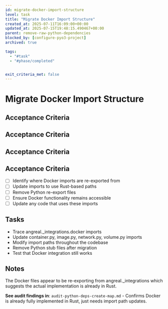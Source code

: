 ```yaml
---
id: migrate-docker-import-structure
level: task
title: "Migrate Docker Import Structure"
created_at: 2025-07-11T16:09:00+00:00
updated_at: 2025-07-15T19:48:15.490467+00:00
parent: remove-raw-python-dependencies
blocked_by: [configure-pyo3-project]
archived: true

tags:
  - "#task"
  - "#phase/completed"


exit_criteria_met: false
---
```


# Migrate Docker Import Structure

## Acceptance Criteria

## Acceptance Criteria

## Acceptance Criteria

## Acceptance Criteria

- [ ] Identify where Docker imports are re-exported from
- [ ] Update imports to use Rust-based paths
- [ ] Remove Python re-export files
- [ ] Ensure Docker functionality remains accessible
- [ ] Update any code that uses these imports

## Tasks

- Trace angreal._integrations.docker imports
- Update container.py, image.py, network.py, volume.py imports
- Modify import paths throughout the codebase
- Remove Python stub files after migration
- Test that Docker integration still works

## Notes

The Docker files appear to be re-exporting from angreal._integrations which suggests the actual implementation is already in Rust.

**See audit findings in**: `audit-python-deps-create-map.md` - Confirms Docker is already fully implemented in Rust, just needs import path updates.